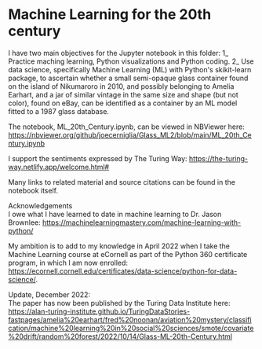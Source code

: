 # Machine Learning for the 20th century

I have two main objectives for the Jupyter notebook in this folder:
1_ Practice maching learning, Python visualizations and Python coding.
2_ Use data science, specifically Machine Learning (ML) with Python's skikit-learn package, to ascertain whether a small semi-opaque glass container found on the island of Nikumaroro in 2010, and possibly belonging to Amelia Earhart, and a jar of similar vintage in the same size and shape (but not color), found on eBay, can be identified as a container by an ML model fitted to a 1987 glass database.

The notebook, ML_20th_Century.ipynb, can be viewed in NBViewer here:
https://nbviewer.org/github/joecerniglia/Glass_ML2/blob/main/ML_20th_Century.ipynb

I support the sentiments expressed by The Turing Way:
https://the-turing-way.netlify.app/welcome.html#

Many links to related material and source citations can be found in the notebook 
itself.

Acknowledgements <br />
I owe what I have learned to date in machine learning to Dr. Jason Brownlee:
https://machinelearningmastery.com/machine-learning-with-python/

My ambition is to add to my knowledge in April 2022 when I take the Machine Learning course at eCornell as part of the Python 360 certificate program, in which I am now enrolled: 
https://ecornell.cornell.edu/certificates/data-science/python-for-data-science/.

Update, December 2022: <br />
The paper has now been published by the Turing Data Institute here: <br />
https://alan-turing-institute.github.io/TuringDataStories-fastpages/amelia%20earhart/fred%20noonan/aviation%20mystery/classification/machine%20learning%20in%20social%20sciences/smote/covariate%20drift/random%20forest/2022/10/14/Glass-ML-20th-Century.html


